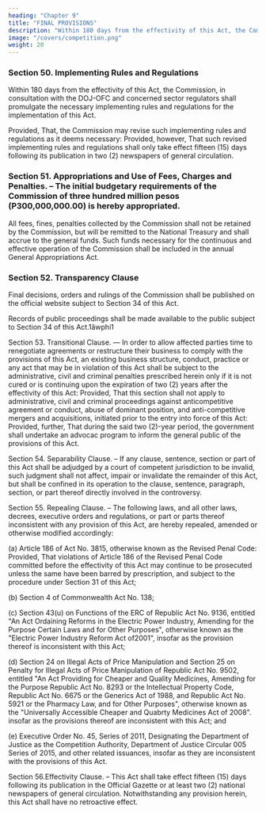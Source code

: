 ```yaml
---
heading: "Chapter 9"
title: "FINAL PROVISIONS"
description: "Within 180 days from the effectivity of this Act, the Commission, in consultation with the DOJ-OFC and concerned sector regulators shall promulgate the necessary implementing rules and regulations for the implementation of this Act"
image: "/covers/competition.png"
weight: 20
---
```





### Section 50. Implementing Rules and Regulations

Within 180 days from the effectivity of this Act, the Commission, in consultation with the DOJ-OFC and concerned sector regulators shall promulgate the necessary implementing rules and regulations for the implementation of this Act. 

Provided, That, the Commission may revise such implementing rules and regulations as it deems necessary: Provided, however, That such revised implementing rules and regulations shall only take effect fifteen (15) days following its publication in two (2) newspapers of general circulation.


### Section 51. Appropriations and Use of Fees, Charges and Penalties. – The initial budgetary requirements of the Commission of three hundred million pesos (P300,000,000.00) is hereby appropriated.

All fees, fines, penalties collected by the Commission shall not be retained by the Commission, but will be remitted to the National Treasury and shall accrue to the general funds.
Such funds necessary for the continuous and effective operation of the Commission shall be included in the annual General Appropriations Act.


### Section 52. Transparency Clause

Final decisions, orders and rulings of the Commission shall be published on the official website subject to Section 34 of this Act.

Records of public proceedings shall be made available to the public subject to Section 34 of this Act.1âwphi1

Section 53. Transitional Clause. — In order to allow affected parties time to renegotiate agreements or restructure their business to comply with the provisions of this Act, an existing business structure, conduct, practice or any act that may be in violation of this Act shall be subject to the administrative, civil and criminal penalties prescribed herein only if it is not cured or is continuing upon the expiration of two (2) years after the effectivity of this Act: Provided, That this section shall not apply to administrative, civil and criminal proceedings against anti­competitive agreement or conduct, abuse of dominant position, and anti-competitive mergers and acquisitions, initiated prior to the entry into force of this Act: Provided, further, That during the said two (2)-year period, the government shall undertake an advocac program to inform the general public of the provisions of this Act.

Section 54. Separability Clause. – If any clause, sentence, section or part of this Act shall be adjudged by a court of competent jurisdiction to be invalid, such judgment shall not affect, impair or invalidate the remainder of this Act, but shall be confined in its operation to the clause, sentence, paragraph, section, or part thereof directly involved in the controversy.

Section 55. Repealing Clause. – The following laws, and all other laws, decrees, executive orders and regulations, or part or parts thereof inconsistent with any provision of this Act, are hereby repealed, amended or otherwise modified accordingly:

(a) Article 186 of Act No. 3815, otherwise known as the Revised Penal Code: Provided, That violations of Article 186 of the Revised Penal Code committed before the effectivity of this Act may continue to be prosecuted unless the same have been barred by prescription, and subject to the procedure under Section 31 of this Act;

(b) Section 4 of Commonwealth Act No. 138;

(c) Section 43(u) on Functions of the ERC of Republic Act No. 9136, entitled "An Act Ordaining Reforms in the Electric Power Industry, Amending for the Purpose Certain Laws and for Other Purposes", otherwise known as the "Electric Power Industry Reform Act of2001", insofar as the provision thereof is inconsistent with this Act;

(d) Section 24 on Illegal Acts of Price Manipulation and Section 25 on Penalty for Illegal Acts of Price Manipulation of Republic Act No. 9502, entitled "An Act Providing for Cheaper and Quality Medicines, Amending for the Purpose Republic Act No. 8293 or the Intellectual Property Code, Republic Act No. 6675 or the Generics Act of 1988, and Republic Act No. 5921 or the Pharmacy Law, and for Other Purposes", otherwise known as the "Universally Accessible Cheaper and Quabrty Medicines Act of 2008". insofar as the provisions thereof are inconsistent with this Act; and

(e) Executive Order No. 45, Series of 2011, Designating the Department of Justice as the Competition Authority, Department of Justice Circular 005 Series of 2015, and other related issuances, insofar as they are inconsistent with the provisions of this Act.

Section 56.Effectivity Clause. – This Act shall take effect fifteen (15) days following its publication in the Official Gazette or at least two (2) national newspapers of general circulation. Notwithstanding any provision herein, this Act shall have no retroactive effect.

<!-- Approved,

(Sgd.) FELICIANO BELMONTE JR.
Speaker of the House
of Representatives	(Sgd.) FRANKLIN M. DRILON
President of the Senate
This Act which is a consolidation of Senate Bill No. 2282 and House Bill No. 5286 was finally passed by the Senate and the House of Representatives on June 10, 2015.



(Sgd.) MARILYN B. BARUA-YAP
Secretary General
House of Representatives	(Sgd.) FRANKLIN M. DRILON
President of the Senate
Approved: JULY 21, 2015

(Sgd) BENIGNO S. AQUINO III
President of the Philippines -->


